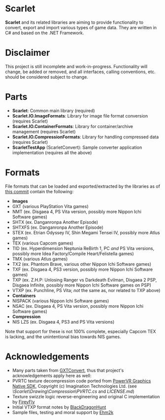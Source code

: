 Scarlet
=======
__Scarlet__ and its related libraries are aiming to provide functionality to convert, export and import various types of game data. They are written in C# and based on the .NET Framework.

Disclaimer
==========
This project is still incomplete and work-in-progress. Functionality will change, be added or removed, and all interfaces, calling conventions, etc. should be considered subject to change.

Parts
=====
* __Scarlet__: Common main library (required)
* __Scarlet.IO.ImageFormats__: Library for image file format conversion (requires Scarlet)
* __Scarlet.IO.ContainerFormats__: Library for container/archive management (requires Scarlet)
* __Scarlet.IO.CompressionFormats__: Library for handling compressed data (requires Scarlet)
* __ScarletTestApp__ (ScarletConvert): Sample converter application implementation (requires all the above)

Formats
=======
File formats that can be loaded and exported/extracted by the libraries as of [this commit](https://github.com/xdanieldzd/Scarlet/tree/2cdffe6a64224d04af460b2affd9197023b4b41d) contain the following:

* __Images__
 * GXT (various PlayStation Vita games)
 * NMT (ex. Disgaea 4, PS Vita version, possibly more Nippon Ichi Software games)
 * SHTX (ex. Danganronpa Another Episode)
 * SHTXFS (ex. Danganronpa Another Episode)
 * STEX (ex. Etrian Odyssey IV, Shin Megami Tensei IV, possibly more Atlus games)
 * TEX (various Capcom games)
 * TID (ex. Hyperdimension Neptunia ReBirth 1, PC _and_ PS Vita versions, possibly more Idea Factory/Compile Heart/Felistella games)
 * TMX (various Atlus games)
 * TX2 (ex. Phantom Brave, various other Nippon Ichi Software games)
 * TXF (ex. Disgaea 4, PS3 version, possibly more Nippon Ichi Software games)
 * TXP (ex. Z.H.P: Unlosing Ranger vs Darkdeath Evilman, Disgaea 2 PSP, Disgaea Infinite, possibly more Nippon Ichi Software games on PSP)
 * VTXP (ex. Punchline, PS Vita; _not_ the same as, nor related to TXP above)
* __Containers__
 * NISPACK (various Nippon Ichi Software games)
 * NSAC (ex. Disgaea 4, PS Vita version, possibly more Nippon Ichi Software games)
* __Compression__
 * NIS LZS (ex. Disgaea 4, PS3 and PS Vita versions)

Note that support for these is not 100% complete, especially Capcom TEX is lacking, and the unintentional bias towards NIS games.

Acknowledgements
================
* Many parts taken from [GXTConvert](https://github.com/xdanieldzd/GXTConvert), thus that project's acknowledgements apply here as well:
 * PVRTC texture decompression code ported from [PowerVR Graphics Native SDK](https://github.com/powervr-graphics/Native_SDK), Copyright (c) Imagination Technologies Ltd. (see *\Scarlet\Drawing\Compression\PVRTC.cs* and *LICENSE.md*)
 * Texture swizzle logic reverse-engineering and original C implementation by [FireyFly](https://github.com/FireyFly)
 * Initial VTXP format notes by [BlackDragonHunt](https://github.com/BlackDragonHunt)
 * Sample files, testing and moral support by [Ehm2k](https://twitter.com/Ehm2k)
